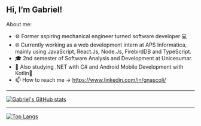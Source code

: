 ## Hi, I’m Gabriel!
About me:
- ⚙️ Former aspiring mechanical engineer turned software developer 💻
- 🌐 Currently working as a web development intern at APS Informática, mainly using JavaScript, React.Js, Node.Js, FirebirdDB and TypeScript.
- 🎓 2nd semester of Software Analysis and Development at Unicesumar.
- 📖 Also studying .NET with C# and Android Mobile Development with Kotlin📱  
- 📫 How to reach me -> https://www.linkedin.com/in/gnascoli/

---

[![Gabriel's GitHub stats](https://github-readme-stats.vercel.app/api?username=gabriel-nascimento-91&show_icons=true&theme=radical)](https://github.com/gabriel-nascimento-91/github-readme-stats)

---

[![Top Langs](https://github-readme-stats.vercel.app/api/top-langs/?username=gabriel-nascimento-91&layout=compact)](https://github.com/anuraghazra/github-readme-stats)


<!---
gabriel-nascimento-91/gabriel-nascimento-91 is a ✨ special ✨ repository because its `README.md` (this file) appears on your GitHub profile.
You can click the Preview link to take a look at your changes.
--->
